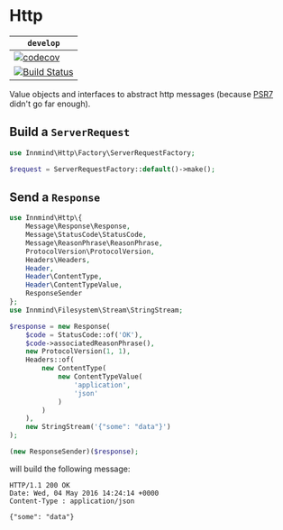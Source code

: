 # Http

| `develop` |
|-----------|
| [![codecov](https://codecov.io/gh/Innmind/Http/branch/develop/graph/badge.svg)](https://codecov.io/gh/Innmind/Http) |
| [![Build Status](https://github.com/Innmind/Http/workflows/CI/badge.svg)](https://github.com/Innmind/Http/actions?query=workflow%3ACI) |

Value objects and interfaces to abstract http messages (because [PSR7](https://github.com/php-fig/http-message) didn't go far enough).

## Build a `ServerRequest`

```php
use Innmind\Http\Factory\ServerRequestFactory;

$request = ServerRequestFactory::default()->make();
```

## Send a `Response`

```php
use Innmind\Http\{
    Message\Response\Response,
    Message\StatusCode\StatusCode,
    Message\ReasonPhrase\ReasonPhrase,
    ProtocolVersion\ProtocolVersion,
    Headers\Headers,
    Header,
    Header\ContentType,
    Header\ContentTypeValue,
    ResponseSender
};
use Innmind\Filesystem\Stream\StringStream;

$response = new Response(
    $code = StatusCode::of('OK'),
    $code->associatedReasonPhrase(),
    new ProtocolVersion(1, 1),
    Headers::of(
        new ContentType(
            new ContentTypeValue(
                'application',
                'json'
            )
        )
    ),
    new StringStream('{"some": "data"}')
);

(new ResponseSender)($response);
```

will build the following message:

```
HTTP/1.1 200 OK
Date: Wed, 04 May 2016 14:24:14 +0000
Content-Type : application/json

{"some": "data"}
```
